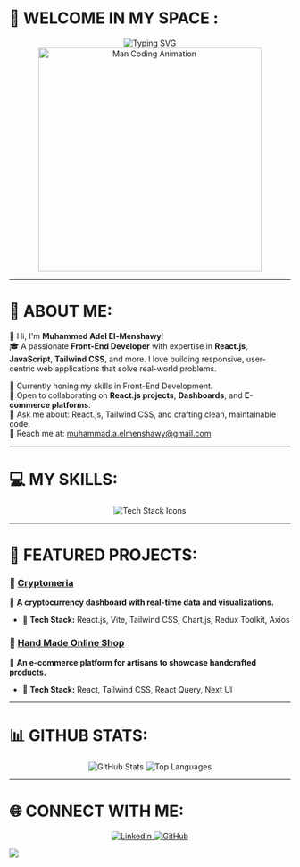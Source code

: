 <!--
**MuhammedAdel6041/MuhammedAdel6041** is a ✨ _special_ ✨ repository because its `README.md` (this file) appears on your GitHub profile.

Here are some ideas to get you started:

- 🔭 I’m currently working on ...
- 🌱 I’m currently learning ...
- 👯 I’m looking to collaborate on ...
- 🤔 I’m looking for help with ...
- 💬 Ask me about ...
- 📫 How to reach me: ...
- 😄 Pronouns: ...
- ⚡ Fun fact: ...
-->
# 🎥 WELCOME IN MY SPACE :
<div align="center">
  <div align="center">
 <img src="https://readme-typing-svg.demolab.com?font=Fira+Code&weight=600&size=22&duration=5000&pause=1000&color=38B2AC&center=true&width=435&lines=Hi+there,+I'm+Muhammed+Adel!;Welcome+to+My+GitHub+Profile!" alt="Typing SVG" />

</div>
  <img src="https://media.giphy.com/media/qgQUggAC3Pfv687qPC/giphy.gif" alt="Man Coding Animation" width="400" />
</div>

 


---
# 💫 ABOUT ME:
👋 Hi, I'm **Muhammed Adel El-Menshawy**!  
🎓 A passionate **Front-End Developer** with expertise in **React.js**, **JavaScript**, **Tailwind CSS**, and more. I love building responsive, user-centric web applications that solve real-world problems.  

🌱 Currently honing my skills in Front-End Development.  
🤝 Open to collaborating on **React.js projects**, **Dashboards**, and **E-commerce platforms**.  
💬 Ask me about: React.js, Tailwind CSS, and crafting clean, maintainable code.  
📧 Reach me at: [muhammad.a.elmenshawy@gmail.com](mailto:muhammad.a.elmenshawy@gmail.com)  

---



# 💻 MY SKILLS:
<p align="center">
  <img src="https://skillicons.dev/icons?i=react,nextjs,html,css,tailwind,js,ts,scss,redux,nodejs,vite,figma,github,git,bootstrap,antdesign,graphql,npm,fastapi,mysql" alt="Tech Stack Icons" />
</p>

---

# 🚀 FEATURED PROJECTS:
### 🔗 [Cryptomeria](https://github.com/MuhammedAdel6041/cryptomeria)
🚀 **A cryptocurrency dashboard with real-time data and visualizations.**  
- 🌟 **Tech Stack:** React.js, Vite, Tailwind CSS, Chart.js, Redux Toolkit, Axios  

### 🔗 [Hand Made Online Shop](https://github.com/MuhammedAdel6041/handmade-shop)
🎨 **An e-commerce platform for artisans to showcase handcrafted products.**  
- 🌟 **Tech Stack:** React, Tailwind CSS, React Query, Next UI  

---

# 📊 GITHUB STATS:
<div align="center">
  <img src="https://github-readme-stats.vercel.app/api?username=MuhammedAdel6041&theme=algolia&hide_border=false&include_all_commits=true&count_private=true" alt="GitHub Stats" />
  
  <img src="https://github-readme-stats.vercel.app/api/top-langs/?username=MuhammedAdel6041&theme=algolia&hide_border=false&include_all_commits=true&count_private=true&layout=compact" alt="Top Languages" />
</div>

---

# 🌐 CONNECT WITH ME:
<p align="center">
  <a href="http://www.linkedin.com/in/muhammed-adel-el-menshawy-2b126b275" target="_blank">
    <img src="https://img.shields.io/badge/LinkedIn-%230077B5.svg?style=for-the-badge&logo=linkedin&logoColor=white" alt="LinkedIn" />
  </a>
  <a href="https://github.com/MuhammedAdel6041" target="_blank">
    <img src="https://img.shields.io/badge/GitHub-%2312100E.svg?style=for-the-badge&logo=github&logoColor=white" alt="GitHub" />
  </a>
</p>

[![](https://visitcount.itsvg.in/api?id=MuhammedAdel6041&icon=0&color=0)](https://visitcount.itsvg.in)
